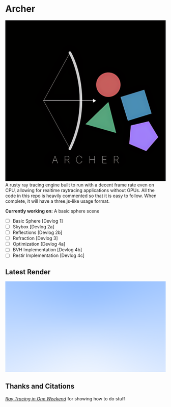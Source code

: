 # Archer

![Archer Logo](ArcherLogo.png)
A rusty ray tracing engine built to run with a decent frame rate even on CPU, allowing for realtime raytracing applications without GPUs.
All the code in this repo is heavily commented so that it is easy to follow. When complete, it will have a three.js-like usage format.

__Currently working on:__ A basic sphere scene

- [ ] Basic Sphere [Devlog 1]
- [ ] Skybox [Devlog 2a]
- [ ] Reflections [Devlog 2b]
- [ ] Refraction [Devlog 3]
- [ ] Optimization [Devlog 4a]
- [ ] BVH Implementation [Devlog 4b]
- [ ] Restir Implementation [Devlog 4c]

## Latest Render
![Latest render](./archer/output.png)

## Thanks and Citations

[_Ray Tracing in One Weekend_](https://raytracing.github.io/books/RayTracingInOneWeekend.html) for showing how to do stuff
